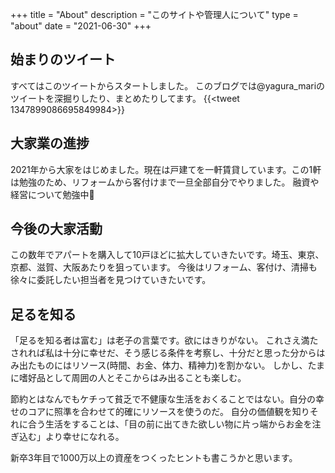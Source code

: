 +++
title = "About"
description = "このサイトや管理人について"
type = "about"
date = "2021-06-30"
+++

## 始まりのツイート
すべてはこのツイートからスタートしました。
このブログでは@yagura_mariのツイートを深掘りしたり、まとめたりしてます。
{{<tweet 1347899086695849984>}}

## 大家業の進捗
2021年から大家をはじめました。現在は戸建てを一軒賃貸しています。この1軒は勉強のため、リフォームから客付けまで一旦全部自分でやりました。
融資や経営について勉強中💪

## 今後の大家活動
この数年でアパートを購入して10戸ほどに拡大していきたいです。埼玉、東京、京都、滋賀、大阪あたりを狙っています。
今後はリフォーム、客付け、清掃も徐々に委託したい担当者を見つけていきたいです。

## 足るを知る
「足るを知る者は富む」は老子の言葉です。欲にはきりがない。
これさえ満たされれば私は十分に幸せだ、そう感じる条件を考察し、十分だと思った分からはみ出たものにはリソース(時間、お金、体力、精神力)を割かない。
しかし、たまに嗜好品として周囲の人とそこからはみ出ることも楽しむ。

節約とはなんでもケチって貧乏で不健康な生活をおくることではない。自分の幸せのコアに照準を合わせて的確にリソースを使うのだ。
自分の価値観を知りそれに合う生活をすることは、「目の前に出てきた欲しい物に片っ端からお金を注ぎ込む」より幸せになれる。

新卒3年目で1000万以上の資産をつくったヒントも書こうかと思います。
